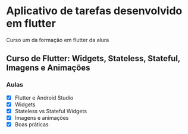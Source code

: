 # Aplicativo de tarefas desenvolvido em flutter

Curso um da formação em flutter da alura

## Curso de Flutter: Widgets, Stateless, Stateful, Imagens e Animações

### Aulas

- [x] Flutter e Android Studio
- [x] Widgets
- [x] Stateless vs Stateful Widgets
- [x] Imagens e animações
- [x] Boas práticas
